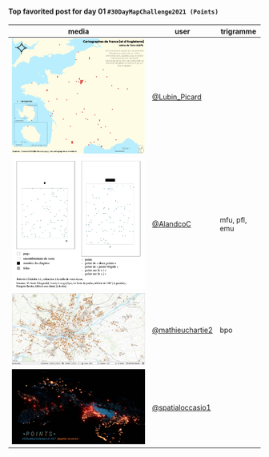 #### Top favorited post for day 01 `#30DayMapChallenge2021 (Points)`

| media | user | trigramme |
|-------|------|-----------|
| ![image](uploads/4e8b7a7f9b46639b7b42350472883efd/image.png) |[@Lubin_Picard](https://twitter.com/Lubin_Picard/status/1455234312765427721)|  |
| ![image](uploads/4d53ae35801e1d4184bd584357f37d30/image.png) |[@AlandcoC](https://twitter.com/AlandcoC/status/1455208527518109705)|mfu, pfl, emu  |
| ![image](uploads/b5e4fa75fa9ef24074a3e8e62a34d5d8/image.png) |[@mathieuchartie2](https://twitter.com/mathieuchartie2/status/1455281541865672711)|bpo  |
| ![image](uploads/285968f0cae1e4865045560275875c03/image.png) |[@spatialoccasio1](https://twitter.com/spatialoccasio1/status/1455279757512347648)|  |